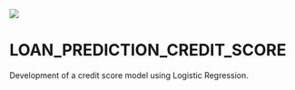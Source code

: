 ![](https://specials-images.forbesimg.com/imageserve/1168122573/960x0.jpg)

# LOAN_PREDICTION_CREDIT_SCORE
Development of a credit score model using Logistic Regression.
